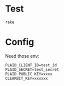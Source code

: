 # Test

```
rake
```

# Config

Need those env:

```
PLAID_CLIENT_ID=test_id
PLAID_SECRET=test_secret
PLAID_PUBLIC_KEY=xxxx
CLEARBIT_KEY=xxxxxx
```
